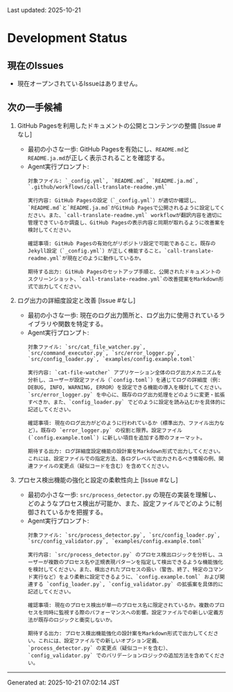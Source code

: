 Last updated: 2025-10-21

# Development Status

## 現在のIssues
- 現在オープンされているIssueはありません。

## 次の一手候補
1. GitHub Pagesを利用したドキュメントの公開とコンテンツの整備 [Issue #なし]
   - 最初の小さな一歩: GitHub Pagesを有効にし、`README.md`と`README.ja.md`が正しく表示されることを確認する。
   - Agent実行プロンプト:
     ```
     対象ファイル: `_config.yml`, `README.md`, `README.ja.md`, `.github/workflows/call-translate-readme.yml`

     実行内容: GitHub Pagesの設定（`_config.yml`）が適切か確認し、`README.md`と`README.ja.md`がGitHub Pagesで公開されるように設定してください。また、`call-translate-readme.yml` workflowが翻訳内容を適切に管理できているか調査し、GitHub Pagesの表示内容と同期が取れるように改善案を検討してください。

     確認事項: GitHub Pagesの有効化がリポジトリ設定で可能であること。既存のJekyll設定（`_config.yml`）が正しく機能すること。`call-translate-readme.yml`が現在どのように動作しているか。

     期待する出力: GitHub Pagesのセットアップ手順と、公開されたドキュメントのスクリーンショット、`call-translate-readme.yml`の改善提案をMarkdown形式で出力してください。
     ```

2. ログ出力の詳細度設定と改善 [Issue #なし]
   - 最初の小さな一歩: 現在のログ出力箇所と、ログ出力に使用されているライブラリや関数を特定する。
   - Agent実行プロンプト:
     ```
     対象ファイル: `src/cat_file_watcher.py`, `src/command_executor.py`, `src/error_logger.py`, `src/config_loader.py`, `examples/config.example.toml`

     実行内容: `cat-file-watcher` アプリケーション全体のログ出力メカニズムを分析し、ユーザーが設定ファイル（`config.toml`）を通じてログの詳細度（例: DEBUG, INFO, WARNING, ERROR）を設定できる機能の導入を検討してください。`src/error_logger.py` を中心に、既存のログ出力処理をどのように変更・拡張すべきか、また、`config_loader.py` でどのように設定を読み込むかを具体的に記述してください。

     確認事項: 現在のログ出力がどのように行われているか（標準出力、ファイル出力など）。既存の `error_logger.py` の役割と限界。設定ファイル (`config.example.toml`) に新しい項目を追加する際のフォーマット。

     期待する出力: ログ詳細度設定機能の設計案をMarkdown形式で出力してください。これには、設定ファイルでの指定方法、各ログレベルで出力されるべき情報の例、関連ファイルの変更点（疑似コードを含む）を含めてください。
     ```

3. プロセス検出機能の強化と設定の柔軟性向上 [Issue #なし]
   - 最初の小さな一歩: `src/process_detector.py` の現在の実装を理解し、どのようなプロセス検出が可能か、また、設定ファイルでどのように制御されているかを把握する。
   - Agent実行プロンプト:
     ```
     対象ファイル: `src/process_detector.py`, `src/config_loader.py`, `src/config_validator.py`, `examples/config.example.toml`

     実行内容: `src/process_detector.py` のプロセス検出ロジックを分析し、ユーザーが複数のプロセス名や正規表現パターンを指定して検出できるような機能強化を検討してください。また、検出されたプロセスの扱い（警告、終了、特定のコマンド実行など）をより柔軟に設定できるように、`config.example.toml` および関連する `config_loader.py`, `config_validator.py` の拡張案を具体的に記述してください。

     確認事項: 現在のプロセス検出が単一のプロセス名に限定されているか。複数のプロセスを同時に監視する際のパフォーマンスへの影響。設定ファイルでの新しい定義方法が既存のロジックと衝突しないか。

     期待する出力: プロセス検出機能強化の設計案をMarkdown形式で出力してください。これには、設定ファイルでの新しいオプション定義、`process_detector.py` の変更点（疑似コードを含む）、`config_validator.py` でのバリデーションロジックの追加方法を含めてください。
     ```

---
Generated at: 2025-10-21 07:02:14 JST
